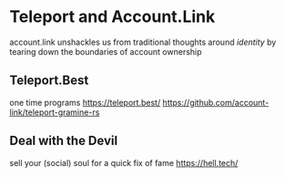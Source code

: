 # Teleport and Account.Link

account.link unshackles us from traditional thoughts around *identity* by tearing down the boundaries of account ownership

## Teleport.Best 
one time programs 
https://teleport.best/
https://github.com/account-link/teleport-gramine-rs

## Deal with the Devil 
sell your (social) soul for a quick fix of fame
https://hell.tech/
